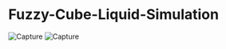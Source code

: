 # Fuzzy-Cube-Liquid-Simulation


![Capture](https://user-images.githubusercontent.com/54542639/113230955-fc201f00-924e-11eb-996f-11dbbb1d7433.PNG)
![Capture](https://user-images.githubusercontent.com/54542639/113231000-15c16680-924f-11eb-8ec7-22ee1e869d5d.PNG)
